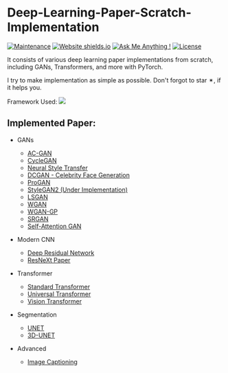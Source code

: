 # Deep-Learning-Paper-Scratch-Implementation
[![Maintenance](https://img.shields.io/badge/maintained-yes-green.svg)](https://github.com/sushant097/sushant097.github.io//commits/master)
[![Website shields.io](https://img.shields.io/badge/website-up-yellow)](https://github.com/sushant097/Handwritten-Line-Text-Recognition-using-Deep-Learning-with-Tensorflow)
[![Ask Me Anything !](https://img.shields.io/badge/ask%20me-linkedin-1abc9c.svg)](https://www.linkedin.com/in/susan-gautam/)
[![License](http://img.shields.io/:license-mit-blue.svg?style=flat-square)](http://badges.mit-license.org)

It consists of various deep learning paper implementations from scratch, including GANs, Transformers, and more with PyTorch. 


I try to make implementation as simple as possible.  Don't forgot to star ✴, if  it helps you.



Framework Used: ![](https://img.shields.io/badge/PyTorch-EE4C2C?style=for-the-badge&logo=PyTorch&logoColor=white)

## Implemented Paper:
* GANs
  * [AC-GAN](https://github.com/sushant097/Deep-Learning-Paper-Scratch-Implementation/tree/master/GANs/AC_GAN)
  * [CycleGAN](https://github.com/sushant097/Deep-Learning-Paper-Scratch-Implementation/tree/master/GANs/cycleGan)
  * [Neural Style Transfer](https://github.com/sushant097/Neural-Style-Transfer-Implementation)
  * [DCGAN - Celebrity Face Generation](https://github.com/sushant097/Deep-Learning-Paper-Scratch-Implementation/tree/master/GANs/DCGAN_Celebrity_Generation)
  * [ProGAN](https://github.com/sushant097/Deep-Learning-Paper-Scratch-Implementation/tree/master/GANs/ProGAN)
  * [StyleGAN2 (Under Implementation)](https://github.com/sushant097/Deep-Learning-Paper-Scratch-Implementation/tree/master/GANs/StyleGAN2)
  * [LSGAN ](https://github.com/sushant097/Deep-Learning-Paper-Scratch-Implementation/tree/master/GANs/LSGAN)
  * [WGAN ](https://github.com/sushant097/Deep-Learning-Paper-Scratch-Implementation/tree/master/GANs/WGAN)
  * [WGAN-GP ](https://github.com/sushant097/Deep-Learning-Paper-Scratch-Implementation/tree/master/GANs/WGAN-GP)
  * [SRGAN](https://github.com/sushant097/Deep-Learning-Paper-Scratch-Implementation/tree/master/GANs/SRGAN)
  * [Self-Attention GAN](https://github.com/sushant097/Deep-Learning-Paper-Scratch-Implementation/tree/master/GANs/SelfAttentionGAN)
  
* Modern CNN
  * [Deep Residual Network](https://github.com/sushant097/Deep-Learning-Paper-Scratch-Implementation/blob/master/Modern%20CNN/deep_residual_network.py)
  * [ResNeXt Paper](https://github.com/sushant097/Deep-Learning-Paper-Scratch-Implementation/blob/master/Modern%20CNN/resnext.py)

* Transformer
    *  [Standard Transformer](https://github.com/sushant097/Deep-Learning-Paper-Scratch-Implementation/tree/master/Transformer/Standard-Transformer/)
    *  [Universal Transformer](https://github.com/sushant097/Deep-Learning-Paper-Scratch-Implementation/tree/master/Transformer/Universal-Transformer/)
    * [Vision Transformer](Transformer/ViT/)

* Segmentation
  *  [UNET](https://github.com/sushant097/Deep-Learning-Paper-Scratch-Implementation/tree/master/ObjectDetectionAndSegmentation/Unet)
  *  [3D-UNET](https://github.com/sushant097/Deep-Learning-Paper-Scratch-Implementation/tree/master/ObjectDetectionAndSegmentation/3D-UNET)

* Advanced
  * [Image Captioning](https://github.com/sushant097/Deep-Learning-Paper-Scratch-Implementation/tree/master/Others-Advanced/ImageCaptioning)
